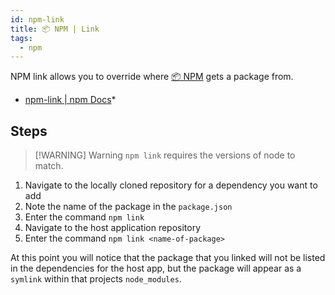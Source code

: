 ```yaml
---
id: npm-link
title: 📦 NPM | Link
tags:
  - npm
---
```


NPM link allows you to override where [📦 NPM](npm.md) gets a package from.

- [npm-link | npm Docs](https://docs.npmjs.com/cli/v8/commands/npm-link)\*

## Steps

> [!WARNING] Warning
> `npm link` requires the versions of node to match.

1. Navigate to the locally cloned repository for a dependency you want to add
2. Note the name of the package in the `package.json`
3. Enter the command `npm link`
4. Navigate to the host application repository
5. Enter the command `npm link <name-of-package>`

At this point you will notice that the package that you linked will not be listed in the dependencies for the host app, but the package will appear as a `symlink` within that projects `node_modules`.
